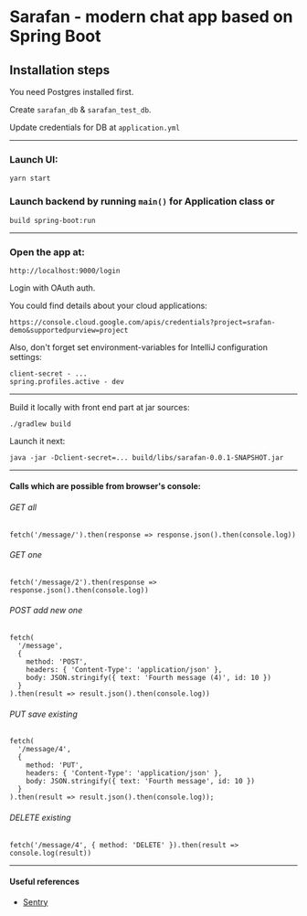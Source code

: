 # Sarafan - modern chat app based on Spring Boot

## Installation steps

You need Postgres installed first. 

Create `sarafan_db` & `sarafan_test_db`. 

Update credentials for DB at `application.yml`

---

### Launch UI:

    yarn start
    
### Launch backend by running `main()` for Application class or     

    build spring-boot:run

---

### Open the app at:

    http://localhost:9000/login

Login with OAuth auth.

You could find details about your cloud applications:

    https://console.cloud.google.com/apis/credentials?project=srafan-demo&supportedpurview=project
    
Also, don't forget set environment-variables for IntelliJ configuration settings:

    client-secret - ...
    spring.profiles.active - dev
    
---

Build it locally with front end part at jar sources:

    ./gradlew build
    
Launch it next:    
    
    java -jar -Dclient-secret=... build/libs/sarafan-0.0.1-SNAPSHOT.jar 

---

#### Calls which are possible from browser's console:

###### GET all

    fetch('/message/').then(response => response.json().then(console.log))

###### GET one

    fetch('/message/2').then(response => response.json().then(console.log))

###### POST add new one

    fetch(
      '/message', 
      { 
        method: 'POST', 
        headers: { 'Content-Type': 'application/json' },
        body: JSON.stringify({ text: 'Fourth message (4)', id: 10 })
      }
    ).then(result => result.json().then(console.log))

###### PUT save existing

    fetch(
      '/message/4', 
      { 
        method: 'PUT', 
        headers: { 'Content-Type': 'application/json' }, 
        body: JSON.stringify({ text: 'Fourth message', id: 10 })
      }
    ).then(result => result.json().then(console.log));

###### DELETE existing

    fetch('/message/4', { method: 'DELETE' }).then(result => console.log(result))
    
---

#### Useful references    

* [Sentry](https://sentry.io/)
    
    